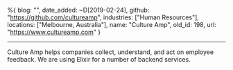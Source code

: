 %{
  blog: "",
  date_added: ~D[2019-02-24],
  github: "https://github.com/cultureamp",
  industries: ["Human Resources"],
  locations: ["Melbourne, Australia"],
  name: "Culture Amp",
  old_id: 198,
  url: "https://www.cultureamp.com"
}

---

Culture Amp helps companies collect, understand, and act on employee feedback. We are using Elixir for a number of backend services.
